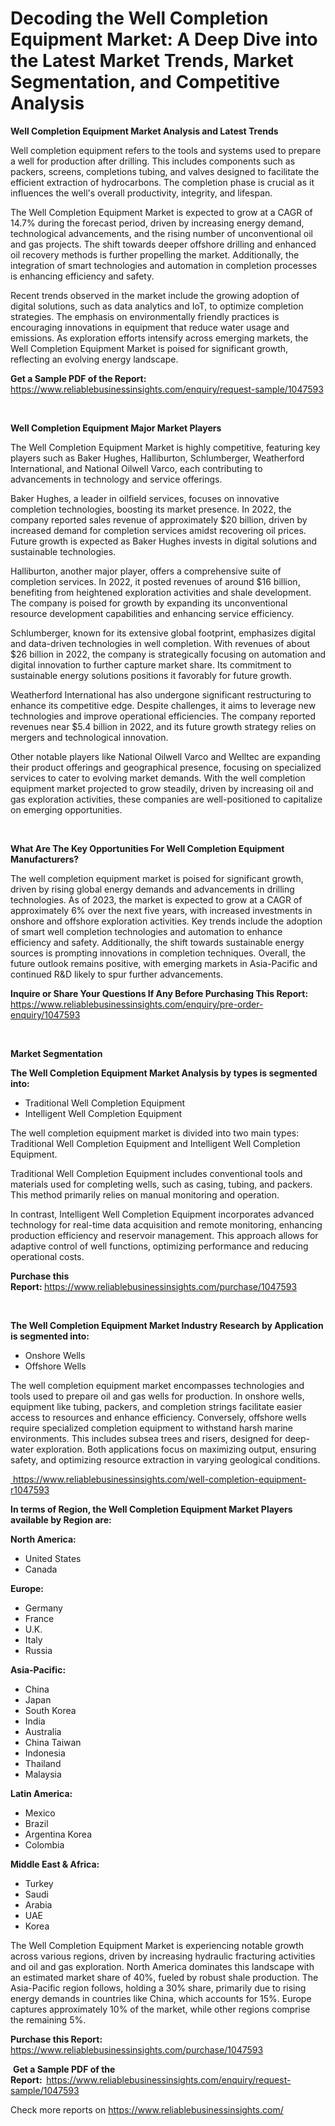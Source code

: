 <p><h1>Decoding the Well Completion Equipment Market: A Deep Dive into the Latest Market Trends, Market Segmentation, and Competitive Analysis</h1></p><p><strong>Well Completion Equipment Market Analysis and Latest Trends</strong></p>
<p><p>Well completion equipment refers to the tools and systems used to prepare a well for production after drilling. This includes components such as packers, screens, completions tubing, and valves designed to facilitate the efficient extraction of hydrocarbons. The completion phase is crucial as it influences the well's overall productivity, integrity, and lifespan.</p><p>The Well Completion Equipment Market is expected to grow at a CAGR of 14.7% during the forecast period, driven by increasing energy demand, technological advancements, and the rising number of unconventional oil and gas projects. The shift towards deeper offshore drilling and enhanced oil recovery methods is further propelling the market. Additionally, the integration of smart technologies and automation in completion processes is enhancing efficiency and safety.</p><p>Recent trends observed in the market include the growing adoption of digital solutions, such as data analytics and IoT, to optimize completion strategies. The emphasis on environmentally friendly practices is encouraging innovations in equipment that reduce water usage and emissions. As exploration efforts intensify across emerging markets, the Well Completion Equipment Market is poised for significant growth, reflecting an evolving energy landscape.</p></p>
<p><strong>Get a Sample PDF of the Report:&nbsp;</strong> <a href="https://www.reliablebusinessinsights.com/enquiry/request-sample/1047593?utm_campaign=2099&utm_medium=2&utm_source=Github&utm_content=ia&utm_term=08042025&utm_id=well-completion-equipment">https://www.reliablebusinessinsights.com/enquiry/request-sample/1047593</a></p>
<p>&nbsp;</p>
<p><strong>Well Completion Equipment Major Market Players</strong></p>
<p><p>The Well Completion Equipment Market is highly competitive, featuring key players such as Baker Hughes, Halliburton, Schlumberger, Weatherford International, and National Oilwell Varco, each contributing to advancements in technology and service offerings.</p><p>Baker Hughes, a leader in oilfield services, focuses on innovative completion technologies, boosting its market presence. In 2022, the company reported sales revenue of approximately $20 billion, driven by increased demand for completion services amidst recovering oil prices. Future growth is expected as Baker Hughes invests in digital solutions and sustainable technologies.</p><p>Halliburton, another major player, offers a comprehensive suite of completion services. In 2022, it posted revenues of around $16 billion, benefiting from heightened exploration activities and shale development. The company is poised for growth by expanding its unconventional resource development capabilities and enhancing service efficiency.</p><p>Schlumberger, known for its extensive global footprint, emphasizes digital and data-driven technologies in well completion. With revenues of about $26 billion in 2022, the company is strategically focusing on automation and digital innovation to further capture market share. Its commitment to sustainable energy solutions positions it favorably for future growth.</p><p>Weatherford International has also undergone significant restructuring to enhance its competitive edge. Despite challenges, it aims to leverage new technologies and improve operational efficiencies. The company reported revenues near $5.4 billion in 2022, and its future growth strategy relies on mergers and technological innovation.</p><p>Other notable players like National Oilwell Varco and Welltec are expanding their product offerings and geographical presence, focusing on specialized services to cater to evolving market demands. With the well completion equipment market projected to grow steadily, driven by increasing oil and gas exploration activities, these companies are well-positioned to capitalize on emerging opportunities.</p></p>
<p>&nbsp;</p>
<p><strong>What Are The Key Opportunities For Well Completion Equipment Manufacturers?</strong></p>
<p><p>The well completion equipment market is poised for significant growth, driven by rising global energy demands and advancements in drilling technologies. As of 2023, the market is expected to grow at a CAGR of approximately 6% over the next five years, with increased investments in onshore and offshore exploration activities. Key trends include the adoption of smart well completion technologies and automation to enhance efficiency and safety. Additionally, the shift towards sustainable energy sources is prompting innovations in completion techniques. Overall, the future outlook remains positive, with emerging markets in Asia-Pacific and continued R&D likely to spur further advancements.</p></p>
<p><strong>Inquire or Share Your Questions If Any Before Purchasing This Report:</strong> <a href="https://www.reliablebusinessinsights.com/enquiry/pre-order-enquiry/1047593?utm_campaign=2099&utm_medium=2&utm_source=Github&utm_content=ia&utm_term=08042025&utm_id=well-completion-equipment">https://www.reliablebusinessinsights.com/enquiry/pre-order-enquiry/1047593</a></p>
<p>&nbsp;</p>
<p><strong>Market Segmentation</strong></p>
<p><strong>The Well Completion Equipment Market Analysis by types is segmented into:</strong></p>
<p><ul><li>Traditional Well Completion Equipment</li><li>Intelligent Well Completion Equipment</li></ul></p>
<p><p>The well completion equipment market is divided into two main types: Traditional Well Completion Equipment and Intelligent Well Completion Equipment. </p><p>Traditional Well Completion Equipment includes conventional tools and materials used for completing wells, such as casing, tubing, and packers. This method primarily relies on manual monitoring and operation. </p><p>In contrast, Intelligent Well Completion Equipment incorporates advanced technology for real-time data acquisition and remote monitoring, enhancing production efficiency and reservoir management. This approach allows for adaptive control of well functions, optimizing performance and reducing operational costs.</p></p>
<p><strong>Purchase this Report:&nbsp;</strong><a href="https://www.reliablebusinessinsights.com/purchase/1047593?utm_campaign=2099&utm_medium=2&utm_source=Github&utm_content=ia&utm_term=08042025&utm_id=well-completion-equipment">https://www.reliablebusinessinsights.com/purchase/1047593</a></p>
<p>&nbsp;</p>
<p><strong>The Well Completion Equipment Market Industry Research by Application is segmented into:</strong></p>
<p><ul><li>Onshore Wells</li><li>Offshore Wells</li></ul></p>
<p><p>The well completion equipment market encompasses technologies and tools used to prepare oil and gas wells for production. In onshore wells, equipment like tubing, packers, and completion strings facilitate easier access to resources and enhance efficiency. Conversely, offshore wells require specialized completion equipment to withstand harsh marine environments. This includes subsea trees and risers, designed for deep-water exploration. Both applications focus on maximizing output, ensuring safety, and optimizing resource extraction in varying geological conditions.</p></p>
<p><a href="https://www.reliablebusinessinsights.com/well-completion-equipment-r1047593?utm_campaign=2099&utm_medium=2&utm_source=Github&utm_content=ia&utm_term=08042025&utm_id=well-completion-equipment">&nbsp;https://www.reliablebusinessinsights.com/well-completion-equipment-r1047593</a></p>
<p><strong>In terms of Region, the Well Completion Equipment Market Players available by Region are:</strong></p>
<p>
    <p> <strong> North America: </strong>
        <ul>
            <li>United States</li>
            <li>Canada</li>
        </ul>
        </p> 
    <p> <strong> Europe: </strong>
        <ul>
            <li>Germany</li>
            <li>France</li>
            <li>U.K.</li>
            <li>Italy</li>
            <li>Russia</li>
        </ul>
        </p> 
    <p> <strong> Asia-Pacific: </strong>
        <ul>
            <li>China</li>
            <li>Japan</li>
            <li>South Korea</li>
            <li>India</li>
            <li>Australia</li>
            <li>China Taiwan</li>
            <li>Indonesia</li>
            <li>Thailand</li>
            <li>Malaysia</li>
        </ul>
        </p> 
    <p> <strong> Latin America: </strong>
        <ul>
            <li>Mexico</li>
            <li>Brazil</li>
            <li>Argentina Korea</li>
            <li>Colombia</li>
        </ul>
        </p> 
    <p> <strong> Middle East & Africa: </strong>
        <ul>
            <li>Turkey</li>
            <li>Saudi</li>
            <li>Arabia</li>
            <li>UAE</li>
            <li>Korea</li>
        </ul>
    </p>
    </p>
<p><p>The Well Completion Equipment Market is experiencing notable growth across various regions, driven by increasing hydraulic fracturing activities and oil and gas exploration. North America dominates this landscape with an estimated market share of 40%, fueled by robust shale production. The Asia-Pacific region follows, holding a 30% share, primarily due to rising energy demands in countries like China, which accounts for 15%. Europe captures approximately 10% of the market, while other regions comprise the remaining 5%.</p></p>
<p><strong>Purchase this Report: </strong><a href="https://www.reliablebusinessinsights.com/purchase/1047593?utm_campaign=2099&utm_medium=2&utm_source=Github&utm_content=ia&utm_term=08042025&utm_id=well-completion-equipment">https://www.reliablebusinessinsights.com/purchase/1047593</a></p>
<p>&nbsp;<strong>Get a Sample PDF of the Report:&nbsp;&nbsp;</strong><a href="https://www.reliablebusinessinsights.com/enquiry/request-sample/1047593?utm_campaign=2099&utm_medium=2&utm_source=Github&utm_content=ia&utm_term=08042025&utm_id=well-completion-equipment">https://www.reliablebusinessinsights.com/enquiry/request-sample/1047593</a></p>
<p><strong></strong></p>
<p>Check more reports on <a href="https://www.reliablebusinessinsights.com/?utm_campaign=2099&utm_medium=2&utm_source=Github&utm_content=ia&utm_term=08042025&utm_id=well-completion-equipment">https://www.reliablebusinessinsights.com/</a></p>